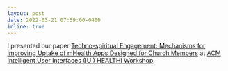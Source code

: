 ```yaml
---
layout: post
date: 2022-03-21 07:59:00-0400
inline: true
---
```


I presented our paper [Techno-spiritual Engagement:  Mechanisms for Improving Uptake of mHealth Apps Designed for Church Members](http://ceur-ws.org/Vol-3124/paper13.pdf) at [ACM Intelligent User Interfaces (IUI) HEALTHI Workshop](https://sites.google.com/cornell.edu/healthi).